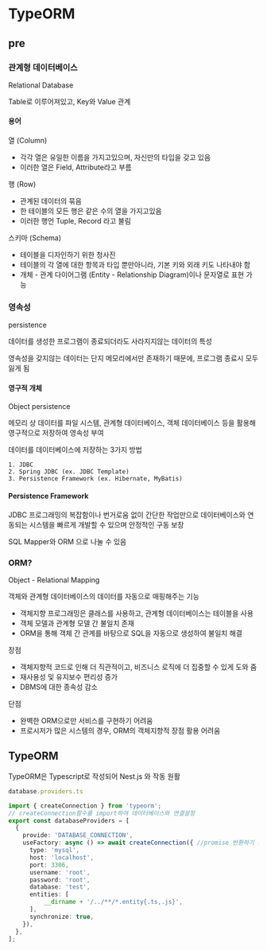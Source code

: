 # TypeORM

## pre

### 관계형 데이터베이스

Relational Database

Table로 이루어져있고, Key와 Value 관계

#### 용어

열 (Column)

- 각각 열은 유일한 이름을 가지고있으며, 자신만의 타입을 갖고 있음
- 이러한 열은 Field, Attribute라고 부름

행 (Row)

- 관계된 데이터의 묶음
- 한 테이블의 모든 행은 같은 수의 열을 가지고있음
- 이러한 행언 Tuple, Record 라고 불림

스키마 (Schema)

- 테이블을 디자인하기 위한 청사진
- 테이블의 각 열에 대한 항목과 타입 뿐만아니라, 기본 키와 외래 키도 나타내야 함
- 개체 - 관계 다이어그램 (Entity - Relationship Diagram)이나 문자열로 표현 가능



### 영속성

persistence

데이터를 생성한 프로그램이 종료되더라도 사라지지않는 데이터의 특성

영속성을 갖지않는 데이터는 단지 메모리에서만 존재하기 때문에, 프로그램 종료시 모두 잃게 됨

#### 영구적 개체 

Object persistence

메모리 상 데이터를 파일 시스템, 관계형 데이터베이스, 객체 데이터베이스 등을 활용해 영구적으로 저장하여 영속성 부여

데이터를 데이터베이스에 저장하는 3가지 방법

	1. JDBC
 	2. Spring JDBC (ex. JDBC Template)
 	3. Persistence Framework (ex. Hibernate, MyBatis)

#### Persistence Framework

JDBC 프로그래밍의 복잡함이나 번거로움 없이 간단한 작업만으로 데이터베이스와 연동되는 시스템을 빠르게 개발할 수 있으며 안정적인 구동 보장

SQL Mapper와 ORM 으로 나눌 수 있음

### ORM?

Object - Relational Mapping

객체와 관계형 데이터베이스의 데이터를 자동으로 매핑해주는 기능

- 객체지향 프로그래밍은 클래스를 사용하고, 관계형 데이터베이스는 테이블을 사용
- 객체 모델과 관계형 모델 간 불일치 존재
- ORM을 통해 객체 간 관계를 바탕으로 SQL을 자동으로 생성하여 불일치 해결

장점

- 객체지향적 코드로 인해 더 직관적이고, 비즈니스 로직에 더 집중할 수 있게 도와 줌
- 재사용성 및 유지보수 편리성 증가
- DBMS에 대한 종속성 감소

단점

- 완벽한 ORM으로만 서비스를 구현하기 어려움
- 프로시저가 많은 시스템의 경우, ORM의 객체지향적 장점 활용 어려움



## TypeORM

TypeORM은 Typescript로 작성되어 Nest.js 와 작동 원활

```typescript
database.providers.ts

import { createConnection } from 'typeorm';
// createConnection함수를 import하여 데이터베이스와 연결설정
export const databaseProviders = [
  {
    provide: 'DATABASE_CONNECTION',
    useFactory: async () => await createConnection({ //promise 반환하기 때문에 async provider 생성
      type: 'mysql',
      host: 'localhost',
      port: 3306,
      username: 'root',
      password: 'root',
      database: 'test',
      entities: [
          __dirname + '/../**/*.entity{.ts,.js}',
      ],
      synchronize: true,
    }),
  },
];
```

